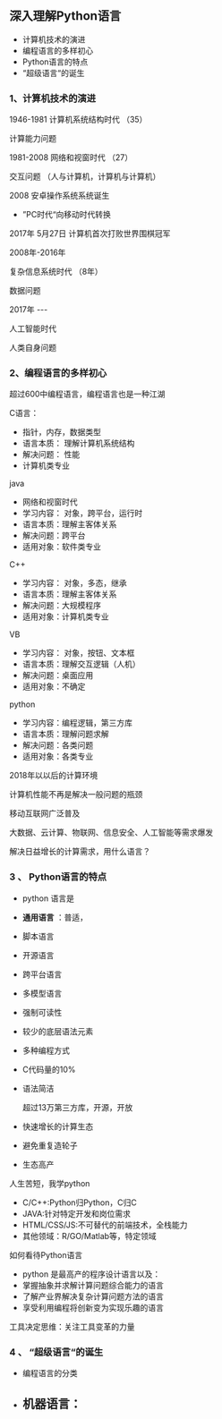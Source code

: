 ## 深入理解Python语言

- 计算机技术的演进
- 编程语言的多样初心
- Python语言的特点
- “超级语言“的诞生

### 1、计算机技术的演进

1946-1981 计算机系统结构时代 （35）

计算能力问题

1981-2008 网络和视窗时代  （27）

交互问题  （人与计算机，计算机与计算机）

2008 安卓操作系统系统诞生

- ”PC时代“向移动时代转换

2017年 5月27日 计算机首次打败世界围棋冠军

2008年-2016年 

复杂信息系统时代  （8年）

数据问题

2017年 ---

人工智能时代

人类自身问题

 ###   2、编程语言的多样初心



超过600中编程语言，编程语言也是一种江湖

C语言：

- 指针，内存，数据类型
- 语言本质： 理解计算机系统结构
- 解决问题： 性能
- 计算机类专业

java

- 网络和视窗时代
- 学习内容： 对象，跨平台，运行时
- 语言本质：理解主客体关系
- 解决问题：跨平台
- 适用对象：软件类专业



C++

- 学习内容： 对象，多态，继承
- 语言本质：理解主客体关系
- 解决问题：大规模程序
- 适用对象：计算机类专业

VB

- 学习内容： 对象，按钮、文本框
- 语言本质：理解交互逻辑（人机）
- 解决问题：桌面应用
- 适用对象：不确定



python

- 学习内容：编程逻辑，第三方库
- 语言本质：理解问题求解
- 解决问题：各类问题
- 适用对象：各类专业



2018年以以后的计算环境

计算机性能不再是解决一般问题的瓶颈

移动互联网广泛普及

大数据、云计算、物联网、信息安全、人工智能等需求爆发

解决日益增长的计算需求，用什么语言？

### 3 、 Python语言的特点

- python 语言是
- **通用语言** ：普适，
- 脚本语言
- 开源语言
- 跨平台语言
- 多模型语言


- 强制可读性

- 较少的底层语法元素

- 多种编程方式

- C代码量的10%

- 语法简洁

  

  超过13万第三方库，开源，开放

- 快速增长的计算生态

- 避免重复造轮子

- 生态高产

人生苦短，我学python

- C/C++:Python归Python，C归C
- JAVA:针对特定开发和岗位需求
- HTML/CSS/JS:不可替代的前端技术，全栈能力
- 其他领域：R/GO/Matlab等，特定领域

如何看待Python语言

- python 是最高产的程序设计语言以及：
- 掌握抽象并求解计算问题综合能力的语言
- 了解产业界解决复杂计算问题方法的语言
- 享受利用编程将创新变为实现乐趣的语言

工具决定思维：关注工具变革的力量

### 4 、 “超级语言“的诞生

- 编程语言的分类
- 机器语言：
  - 





















 













